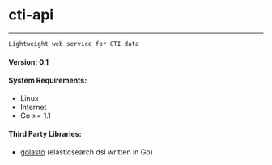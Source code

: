 cti-api
=========

--- 
    Lightweight web service for CTI data

#### Version:  0.1
    
    
#### System Requirements:
- Linux
- Internet
- Go >= 1.1  
  
#### Third Party Libraries:

- [golasto](http://github.com/warebot/golasto/) (elasticsearch dsl written in Go)










